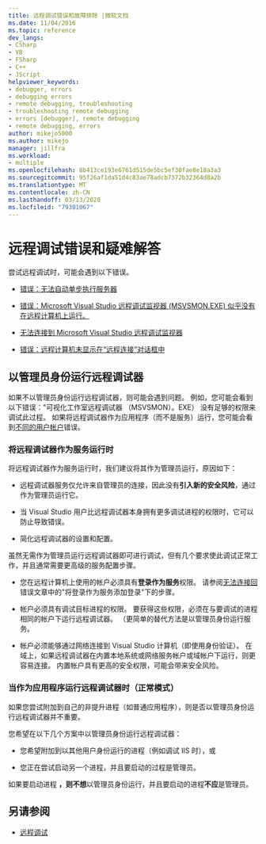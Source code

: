 ```yaml
---
title: 远程调试错误和故障排除 |微软文档
ms.date: 11/04/2016
ms.topic: reference
dev_langs:
- CSharp
- VB
- FSharp
- C++
- JScript
helpviewer_keywords:
- debugger, errors
- debugging errors
- remote debugging, troubleshooting
- troubleshooting remote debugging
- errors [debugger], remote debugging
- remote debugging, errors
author: mikejo5000
ms.author: mikejo
manager: jillfra
ms.workload:
- multiple
ms.openlocfilehash: 8b413ce193e6761d515de5bc5ef30fae8e18a3a3
ms.sourcegitcommit: 95f26af1da51d4c83ae78adcb7372b32364d8a2b
ms.translationtype: MT
ms.contentlocale: zh-CN
ms.lasthandoff: 03/13/2020
ms.locfileid: "79301067"
---
```

# <a name="remote-debugging-errors-and-troubleshooting"></a>远程调试错误和疑难解答

尝试远程调试时，可能会遇到以下错误。

- [错误：无法自动单步执行服务器](../debugger/error-unable-to-automatically-step-into-the-server.md)

- [错误：Microsoft Visual Studio 远程调试监视器 (MSVSMON.EXE) 似乎没有在远程计算机上运行。](error-remote-debugging-monitor-msvsmon-exe-does-not-appear-to-be-running.md)

- [无法连接到 Microsoft Visual Studio 远程调试监视器](../debugger/unable-to-connect-to-the-microsoft-visual-studio-remote-debugging-monitor.md)

- [错误：远程计算机未显示在“远程连接”对话框中](../debugger/error-remote-machine-does-not-appear-in-a-remote-connections-dialog.md)

## <a name="run-the-remote-debugger-as-an-administrator"></a>以管理员身份运行远程调试器

如果不以管理员身份运行远程调试器，则可能会遇到问题。 例如，您可能会看到以下错误："可视化工作室远程调试器 （MSVSMON）。EXE） 没有足够的权限来调试此过程。 如果将远程调试器作为应用程序（而不是服务）运行，您可能会看到[不同的用户帐户](error-the-microsoft-visual-studio-remote-debugging-monitor-on-the-remote-computer-is-running-as-a-different-user.md)错误。

### <a name="when-running-the-remote-debugger-as-a-service"></a>将远程调试器作为服务运行时

将远程调试器作为服务运行时，我们建议将其作为管理员运行，原因如下：

- 远程调试器服务仅允许来自管理员的连接，因此没有**引入新的安全风险**，通过作为管理员运行它。

- 当 Visual Studio 用户比远程调试器本身拥有更多调试进程的权限时，它可以防止导致错误。

- 简化远程调试器的设置和配置。

虽然无需作为管理员运行远程调试器即可进行调试，但有几个要求使此调试正常工作，并且通常需要更高级的服务配置步骤。

- 您在远程计算机上使用的帐户必须具有**登录作为服务**权限。 请参阅[无法连接回](error-the-visual-studio-remote-debugger-service-on-the-target-computer-cannot-connect-back-to-this-computer.md)错误文章中的"将登录作为服务添加登录"下的步骤。

- 帐户必须具有调试目标进程的权限。 要获得这些权限，必须在与要调试的进程相同的帐户下运行远程调试器。 （更简单的替代方法是以管理员身份运行服务。 

- 帐户必须能够通过网络连接到 Visual Studio 计算机（即使用身份验证）。 在域上，如果远程调试器在内置本地系统或网络服务帐户或域帐户下运行，则更容易连接。 内置帐户具有更高的安全权限，可能会带来安全风险。

### <a name="when-running-the-remote-debugger-as-an-application-normal-mode"></a>当作为应用程序运行远程调试器时（正常模式）

如果您尝试附加到自己的非提升进程（如普通应用程序），则是否以管理员身份运行远程调试器并不重要。

您希望在以下几个方案中以管理员身份运行远程调试器：

- 您希望附加到以其他用户身份运行的进程（例如调试 IIS 时），或

- 您正在尝试启动另一个进程，并且要启动的过程是管理员。

如果要启动进程 **，则不想**以管理员身份运行，并且要启动的进程**不应**是管理员。

## <a name="see-also"></a>另请参阅
- [远程调试](../debugger/remote-debugging.md)